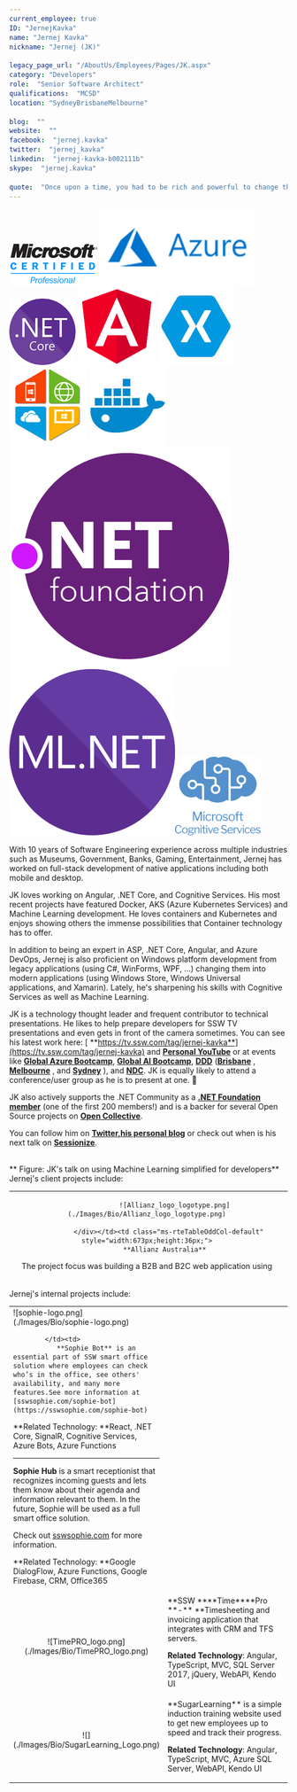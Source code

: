 ```yaml
---
current_employee: true
ID: "JernejKavka"
name: "Jernej Kavka"
nickname: "Jernej (JK)"

legacy_page_url: "/AboutUs/Employees/Pages/JK.aspx"
category: "Developers"
role:  "Senior Software Architect"
qualifications:  "MCSD"
location: "SydneyBrisbaneMelbourne"

blog:  ""
website:  ""
facebook:  "jernej.kavka"
twitter:  "jernej_kavka"
linkedin:  "jernej-kavka-b002111b"
skype:  "jernej.kavka"

quote:  "Once upon a time, you had to be rich and powerful to change the world. Now you just need to be bold and write code."
---
```


 ![](./Images/Bio/MCP.png) ![azure-logo.png](./Images/Bio/azure-logo.png) ![.NET Core](./Images/Bio/dotnetcore.png) ![angular.png](./Images/Bio/angular.png) ![xamarin](./Images/Bio/xamarin.jpg) ![dotnetcode](./Images/Bio/dotnetcode.jpg) ![docker](./Images/Bio/docker.jpg) ![dotnet_foundation_logo.png](./Images/Bio/dotnet_foundation_logo.png)![ML.NET-logo.png](./Images/Bio/ML.NET-logo.png)![Microsoft-Cognitive-Service-Logo.png](./Images/Bio/Microsoft-Cognitive-Service-Logo.png)  

With 10 years of Software Engineering experience across multiple industries such as Museums, Government, Banks, Gaming, Entertainment, Jernej has worked on full-stack development of native applications including both mobile and desktop.  

JK loves working on Angular, .NET Core, and Cognitive Services. His most recent projects have featured Docker, AKS (Azure Kubernetes Services) and Machine Learning development. He loves containers and Kubernetes and enjoys showing others the immense possibilities that Container technology has to offer.  

In addition to being an expert in ASP, .NET Core, Angular, and Azure DevOps, Jernej is also proficient on Windows platform development from legacy applications (using C#, WinForms, WPF, …) changing them into modern applications (using Windows Store, Windows Universal applications, and Xamarin). Lately, he's sharpening his skills with Cognitive Services as well as Machine Learning.  

JK is a technology thought leader and frequent contributor to technical presentations. He likes to help prepare developers for SSW TV presentations and even gets in front of the camera sometimes. You can see his latest work here: [ **https://tv.ssw.com/tag/jernej-kavka**](https://tv.ssw.com/tag/jernej-kavka) and [**Personal YouTube**](https://www.youtube.com/watch?v=3VPHV1902OQ&list=PLO0Fq_pphtfEHluXtyaX-IYy4vV2QxYeS) or at events like [ **Global Azure Bootcamp**](https://global.azurebootcamp.net/), [**Global AI Bootcamp**](https://brisbanebootcamp.com/), [ **DDD**](https://dddbrisbane.com/) ([**Brisbane**](https://dddbrisbane.com/) , [ **Melbourne**](https://www.dddmelbourne.com/) , and [ **Sydney**](https://www.dddsydney.com.au/) ), and [ **NDC**](https://ndcsydney.com/). JK is equally likely to attend a conference/user group as he is to present at one. 🧐

JK also actively supports the .NET Community as a [ **.NET Foundation member**](https://dotnetfoundation.org/) (one of the first 200 members!) and is a backer for several Open Source projects on [ **Open Collective**](https://opencollective.com/jernej-kavka).  

You can follow him on [ **Twitter,**](https://twitter.com/jernej_kavka)[**his personal blog**](https://jkdev.me/) or check out when is his next talk on [ **Sessionize**](https://sessionize.com/jernej-kavka/).  

<div class="ms-rtestate-read ms-rte-embedcode ms-rte-embedil ms-rtestate-notify"> </div><div> 
   ** Figure: JK's talk on using Machine Learning simplified for developers**  
 </div><div>

</div><div>Jernej's client projects include:  

</div><div><table class="ms-rteTable-default" width="100%" cellspacing="0" style="height:146px;"><tbody><tr class="ms-rteTableEvenRow-default"><td class="ms-rteTableEvenCol-default" style="width:165px;height:36px;text-align:center;"><div></div><div>

                  ![Allianz_logo_logotype.png](./Images/Bio/Allianz_logo_logotype.png)

               </div></td><td class="ms-rteTableOddCol-default" style="width:673px;height:36px;">
               **Allianz Australia**  
The project focus was building a B2B and B2C web application using micro-services, and service buses, using Angular with ngrx and .NET Core.  

Additionally, we were responsible for developing systems for 3rd parties to integrate with, creating a  flexible website that can display dynamic content for Allianz partners.  

**Related Technologies**: Angular with ngrx, .NET Core, EF Core, NService Bus  

</td></tr><tr class="ms-rteTableFooterRow-default"><td rowspan="1" class="ms-rteTableFooterEvenCol-default" style="width:165px;height:36px;text-align:center;">  
![d_ir_video_4_213c78534d79be0271befa34ca744fa7.jpg](./Images/Bio/d_ir_video_4_213c78534d79be0271befa34ca744fa7.jpg)</td><td rowspan="1" class="ms-rteTableFooterOddCol-default" style="width:673px;height:36px;"> 
               ** Banpu**  
Banpu engaged SSW to develop a PWA application that can be used online and offline in various situations. We have worked with several different teams from different countries and parts of Australia, and the main focus for SSW was delivering micro-services, offline and syncing capabilities of the PWA application, a desktop administration website, the mobile UX animations, and migrating data from Excel spreadsheets. We delivered all of the features with high code coverage with unit and component tests.  

**Related Technologies**: React, PWA, CosmosDB, NodeJS, .NET Core  

</td></tr><tr class="ms-rteTableOddRow-default"><td rowspan="1" class="ms-rteTableEvenCol-default" style="width:165px;height:36px;text-align:center;">  

![Long Service Corporation](./Images/Bio/LongServiceCorporation.gif)  

</td><td rowspan="1" class="ms-rteTableOddCol-default" style="width:673px;height:36px;">

                  <strong class="ms-rteThemeForeColor-2-0">Long Service Corporation**  
Long Service Corporation engaged SSW to redesign and refactor their Worker Portal application, used by workers to download their statements. This application will be extended to include claims for workers. The new software design of the application includes multiple services that can be shared between projects.

 **Related Technologies**: ASP.Net MVC, Entity Framework, WebAPI, TypeScript, jQuery  

</strong></td></tr><tr class="ms-rteTableEvenRow-default"><td class="ms-rteTableEvenCol-default" style="width:165px;height:36px;text-align:center;"><div></div><div>

               </div><div>
                  ![Infomedia](./Images/Bio/infomedia-logo.png)

               </div></td><td class="ms-rteTableOddCol-default" style="width:673px;height:36px;">
               **Infomedia**  
The project consisted of upgrading applications to a newer version of the Angular framework which resulted in improving the overall application performance for users.  

**Related Technologies**: Angular, TypeScript  
</td></tr></tbody></table></div><div> 

</div><div>   
 </div><div>Jernej's internal projects include:  

</div><div><table class="ms-rteTable-default" cellspacing="0" style="width:100%;"><tbody><tr><td> 
               ![sophie-logo.png](./Images/Bio/sophie-logo.png) 

            </td><td> 
               **Sophie Bot** is an essential part of SSW smart office solution where employees can check who’s in the office, see others' availability, and many more features.See more information at [sswsophie.com/sophie-bot](https://sswsophie.com/sophie-bot)  

**Related Technology: **React, .NET Core, SignalR, Cognitive Services, Azure Bots, Azure Functions  

* * *

**Sophie Hub** is a smart receptionist that recognizes incoming guests and lets them know about their agenda and information relevant to them. In the future, Sophie will be used as a full smart office solution.  

Check out [sswsophie.com](https://sswsophie.com/) for more information.  

**Related Technology: **Google DialogFlow, Azure Functions,  Google Firebase, CRM, Office365  

</td></tr><tr><td class="ms-rteTable-default" style="width:1%;text-align:center;">![TimePRO_logo.png](./Images/Bio/TimePRO_logo.png)  
</td><td class="ms-rteTable-default" style="width:50%;">
               **SSW ****Time****Pro **-** **Timesheeting and invoicing application that integrates with CRM and TFS servers.  

**Related Technology**: Angular, TypeScript, MVC, SQL Server 2017, jQuery, WebAPI, Kendo UI  
</td></tr><tr><td class="ms-rteTable-default" style="width:1%;text-align:center;">![](./Images/Bio/SugarLearning_Logo.png)</td><td class="ms-rteTable-default"> 
               **SugarLearning** is a simple induction training website used to get new employees up to speed and track their progress.  

**Related Technology**: Angular, TypeScript, MVC, Azure SQL Server, WebAPI, Kendo UI  
</td></tr></tbody></table></div><div> 

</div><div>

</div>